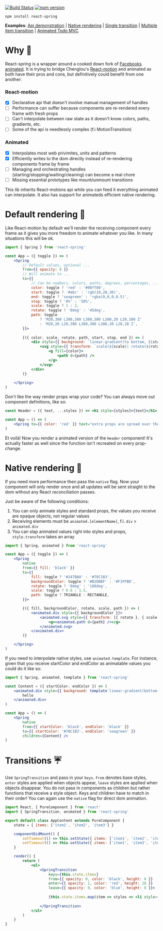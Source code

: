 [![Build Status](https://travis-ci.org/drcmda/react-spring.svg?branch=master)](https://travis-ci.org/drcmda/react-spring) [![npm version](https://badge.fury.io/js/react-spring.svg)](https://badge.fury.io/js/react-spring)

    npm install react-spring

<b>Examples</b>: [Api demonstration](https://codesandbox.io/embed/oln44nx8xq) | [Native rendering](https://codesandbox.io/embed/882njxpz29) | [Single transition](https://codesandbox.io/embed/yj52v5689) | [Multiple item transition](https://codesandbox.io/embed/j150ykxrv) | [Animated Todo MVC](https://codesandbox.io/embed/2pk8l7n7kn)

# Why 🤔

React-spring is a wrapper around a cooked down fork of [Facebooks animated](http://animatedjs.github.io/interactive-docs/). It is trying to bridge Chenglou's [React-motion](https://github.com/chenglou/react-motion) and animated as both have their pros and cons, but definitively could benefit from one another:

### React-motion

*   [x] Declarative api that doesn't involve manual management of handles
*   [ ] Performance can suffer because components are re-rendered every frame with fresh props
*   [ ] Can't interpolate between raw state as it doesn't know colors, paths, gradients, etc.
*   [ ] Some of the api is needlessly complex (f.i MotionTransition)

### Animated

*   [x] Interpolates most web privimites, units and patterns
*   [x] Efficiently writes to the dom directly instead of re-rendering components frame by frame
*   [ ] Managing and orchestrating handles (starting/stopping/waiting/cleaning) can become a real chore
*   [ ] Missing essential prototypes like mount/unmount transitions

This lib inherits React-motions api while you can feed it everything animated can interpolate. It also has support for animateds efficient native rendering.

# Default rendering 🐎

Like React-motion by default we'll render the receiving component every frame as it gives you more freedom to animate whatever you like. In many situations this will be ok.

```jsx
import { Spring } from 'react-spring'

const App = ({ toggle }) => (
    <Spring
        // Default values, optional ...
        from={{ opacity: 0 }}
        // Will animate to ...
        to={{
            // Can be numbers, colors, paths, degrees, percentages, ...
            color: toggle ? 'red' : '#00ff00',
            start: toggle ? '#abc' : 'rgb(10,20,30)',
            end: toggle ? 'seagreen' : 'rgba(0,0,0,0.5)',
            stop: toggle ? '0%' : '50%',
            scale: toggle ? 1 : 2,
            rotate: toggle ? '0deg' : '45deg',
            path: toggle
                ? 'M20,380 L380,380 L380,380 L200,20 L20,380 Z' 
                : 'M20,20 L20,380 L380,380 L380,20 L20,20 Z',
        }}>
        
        {({ color, scale, rotate, path, start, stop, end }) => (
            <div style={{ background: `linear-gradient(to bottom, ${start} ${stop}, ${end} 100%)` }}>
                <svg style={{ transform: `scale(${scale}) rotate(${rotate})` }}>
                    <g fill={color}>
                        <path d={path} />
                    </g>
                </svg>
            </div>
        )}
        
    </Spring>
)
```

Don't like the way render props wrap your code? You can always move out component definitions, like so:

```jsx
const Header = ({ text, ...styles }) => <h1 style={styles}>{text}</h1>

const App = () => (
    <Spring to={{ color: 'red' }} text="extra props are spread over the child" children={Header}/>
)
```

Et voilà! Now you render a animated version of the `Header` component! It's actually faster as well since the function isn't recreated on every prop-change.

# Native rendering 🚀

If you need more performance then pass the `native` flag. Now your component will only render once and all updates will be sent straight to the dom without any React reconciliation passes.

Just be aware of the following conditions:

1.  You can only animate styles and standard props, the values you receive are opaque objects, not regular values
2.  Receiving elements must be `animated.[elementName]`, f.i. `div` > `animated.div`
3.  You can slap animated values right into styles and props, `style.transform` takes an array

```jsx
import { Spring, animated } from 'react-spring'

const App = ({ toggle }) => (
    <Spring
        native
        from={{ fill: 'black' }}
        to={{
            fill: toggle ? '#247BA0' : '#70C1B3',
            backgroundColor: toggle ? '#B2DBBF' : '#F3FFBD',
            rotate: toggle ? '0deg' : '180deg',
            scale: toggle ? 0.6 : 1.5,
            path: toggle ? TRIANGLE : RECTANGLE,
        }}>

        {({ fill, backgroundColor, rotate, scale, path }) => (
            <animated.div style={{ backgroundColor }}>
                <animated.svg style={{ transform: [{ rotate }, { scale }], fill }}>
                    <g><animated.path d={path} /></g>
                </animated.svg>
            </animated.div>
        )}

    </Spring>
)
```

If you need to interpolate native styles, use `animated.template`. For instance, given that you receive startColor and endColor as animatable values you could do it like so:

```jsx
import { Spring, animated, template } from 'react-spring'

const Content = ({ startColor, endColor }) => (
    <animated.div style={{ background: template`linear-gradient(bottom ${startColor} 0%, ${endColor} 100%)` }}>
        hello
    </animated.div>
)

const App = () => (
    <Spring
        native
        from={{ startColor: 'black', endColor: 'black' }}
        to={{ startColor: '#70C1B3', endColor: 'seagreen' }}
        children={Content} />
)
```

# Transitions ☔️

Use `SpringTransition` and pass in your `keys`. `from` denotes base styles, `enter` styles are applied when objects appear, `leave` styles are applied when objects disappear. You do not pass in components as children but rather functions that receive a style object. Keys and children have to match in their order! You can again use the `native` flag for direct dom animation.

```jsx
import React, { PureComponent } from 'react'
import { SpringTransition, animated } from 'react-spring'

export default class AppContent extends PureComponent {
    state = { items: ['item1', 'item2', 'item3'] }

    componentDidMount() {
        setTimeout(() => this.setState({ items: ['item1', 'item2', 'item3', 'item4'] }), 2000)
        setTimeout(() => this.setState({ items: ['item1', 'item3', 'item4'] }), 4000)
    }

    render() {
        return (
            <ul>
                <SpringTransition
                    keys={this.state.items}
                    from={{ opacity: 0, color: 'black', height: 0 }}
                    enter={{ opacity: 1, color: 'red', height: 18 }}
                    leave={{ opacity: 0, color: 'blue', height: 0 }}>
                    
                    {this.state.items.map(item => styles => <li style={styles}>{item}</li>)}
                    
                </SpringTransition>
            </ul>
        )
    }
}
```
